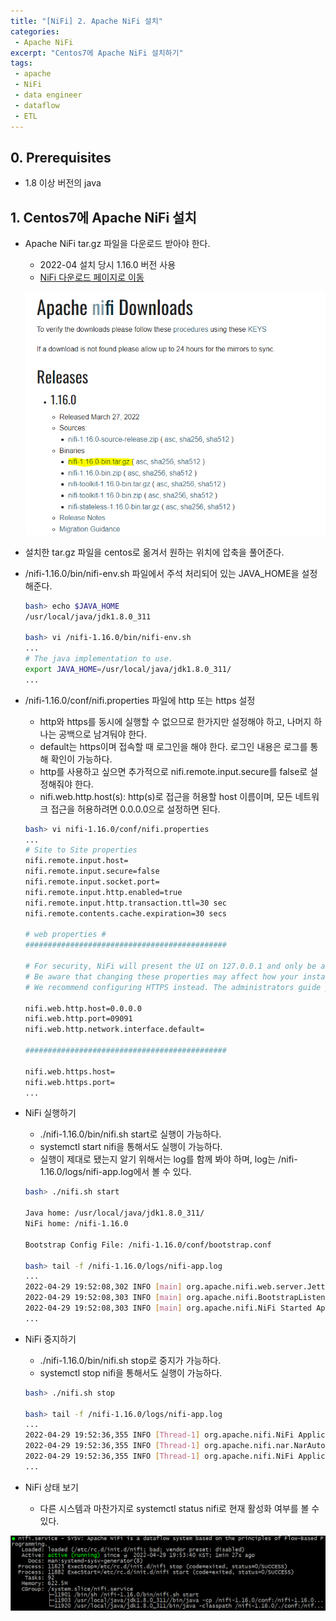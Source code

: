 ```yaml
---
title: "[NiFi] 2. Apache NiFi 설치"
categories:
 - Apache NiFi
excerpt: "Centos7에 Apache NiFi 설치하기"
tags:
 - apache
 - NiFi
 - data engineer
 - dataflow
 - ETL
---
```

## 0. Prerequisites
- 1.8 이상 버전의 java

## 1. Centos7에 Apache NiFi 설치
- Apache NiFi tar.gz 파일을 다운로드 받아야 한다.
    - 2022-04 설치 당시 1.16.0 버전 사용
    - [NiFi 다운로드 페이지로 이동](https://nifi.apache.org/download.html)

    ![nifi download](/assets/nifi_image/nifidownload.PNG)

- 설치한 tar.gz 파일을 centos로 옮겨서 원하는 위치에 압축을 풀어준다.
- /nifi-1.16.0/bin/nifi-env.sh 파일에서 주석 처리되어 있는 JAVA_HOME을 설정해준다.
    ```bash
    bash> echo $JAVA_HOME
    /usr/local/java/jdk1.8.0_311

    bash> vi /nifi-1.16.0/bin/nifi-env.sh
    ...
    # The java implementation to use.
    export JAVA_HOME=/usr/local/java/jdk1.8.0_311/
    ...
    ```
- /nifi-1.16.0/conf/nifi.properties 파일에 http 또는 https 설정
    - http와 https를 동시에 실행할 수 없으므로 한가지만 설정해야 하고, 나머지 하나는 공백으로 남겨둬야 한다.
    - default는 https이며 접속할 때 로그인을 해야 한다. 로그인 내용은 로그를 통해 확인이 가능하다.
    - http를 사용하고 싶으면 추가적으로 nifi.remote.input.secure를 false로 설정해줘야 한다.
    - nifi.web.http.host(s): http(s)로 접근을 허용할 host 이름이며, 모든 네트워크 접근을 허용하려면 0.0.0.0으로 설정하면 된다.
    ```bash
    bash> vi nifi-1.16.0/conf/nifi.properties
    ...
    # Site to Site properties
    nifi.remote.input.host=
    nifi.remote.input.secure=false
    nifi.remote.input.socket.port=
    nifi.remote.input.http.enabled=true
    nifi.remote.input.http.transaction.ttl=30 sec
    nifi.remote.contents.cache.expiration=30 secs

    # web properties #
    #############################################

    # For security, NiFi will present the UI on 127.0.0.1 and only be accessible through this loopback interface.
    # Be aware that changing these properties may affect how your instance can be accessed without any restriction.
    # We recommend configuring HTTPS instead. The administrators guide provides instructions on how to do this.

    nifi.web.http.host=0.0.0.0
    nifi.web.http.port=09091
    nifi.web.http.network.interface.default=

    #############################################

    nifi.web.https.host=
    nifi.web.https.port=
    ...
    ```
- NiFi 실행하기
    - ./nifi-1.16.0/bin/nifi.sh start로 실행이 가능하다.
    - systemctl start nifi을 통해서도 실행이 가능하다.
    - 실행이 제대로 됐는지 알기 위해서는 log를 함께 봐야 하며, log는 /nifi-1.16.0/logs/nifi-app.log에서 볼 수 있다.
    
    ```bash
    bash> ./nifi.sh start

    Java home: /usr/local/java/jdk1.8.0_311/
    NiFi home: /nifi-1.16.0

    Bootstrap Config File: /nifi-1.16.0/conf/bootstrap.conf

    bash> tail -f /nifi-1.16.0/logs/nifi-app.log
    ...
    2022-04-29 19:52:08,302 INFO [main] org.apache.nifi.web.server.JettyServer http://0.0.0.0:1633/nifi
    2022-04-29 19:52:08,303 INFO [main] org.apache.nifi.BootstrapListener Successfully initiated communication with Bootstrap
    2022-04-29 19:52:08,303 INFO [main] org.apache.nifi.NiFi Started Application Controller in 9.825 seconds (9825205493 ns)
    ...
    ```

- NiFi 중지하기
    - ./nifi-1.16.0/bin/nifi.sh stop로 중지가 가능하다.
    - systemctl stop nifi을 통해서도 실행이 가능하다.
    ```bash
    bash> ./nifi.sh stop

    bash> tail -f /nifi-1.16.0/logs/nifi-app.log
    ...
    2022-04-29 19:52:36,355 INFO [Thread-1] org.apache.nifi.NiFi Application Server shutdown started
    2022-04-29 19:52:36,355 INFO [Thread-1] org.apache.nifi.nar.NarAutoLoader NAR Auto-Loader stopped
    2022-04-29 19:52:36,355 INFO [Thread-1] org.apache.nifi.NiFi Application Server shutdown completed
    ...
    ```
- NiFi 상태 보기
    - 다른 시스템과 마찬가지로 systemctl status nifi로 현재 활성화 여부를 볼 수 있다.

![nifi download](/assets/nifi_image/status.PNG)
